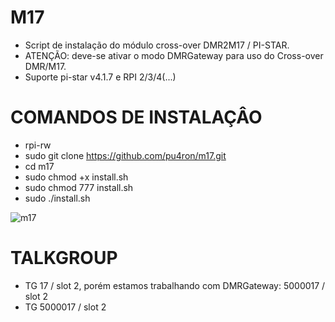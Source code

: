 # M17

* Script de instalação do módulo cross-over DMR2M17 / PI-STAR.
* ATENÇÃO: deve-se ativar o modo DMRGateway para uso do Cross-over DMR/M17.
* Suporte pi-star v4.1.7 e RPI 2/3/4(...)

# COMANDOS DE INSTALAÇÂO

* rpi-rw
* sudo git clone https://github.com/pu4ron/m17.git
* cd m17
* sudo chmod +x install.sh
* sudo chmod 777 install.sh
* sudo ./install.sh
  
![m17](https://github.com/pu4ron/m17/assets/40077152/6d639365-8b4e-47a6-8b6d-4afbd051dc92)

# TALKGROUP

* TG 17 / slot 2, porém estamos trabalhando com DMRGateway: 5000017 / slot 2
* TG 5000017 / slot 2
